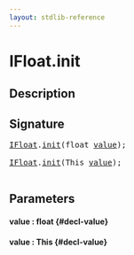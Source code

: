 ```yaml
---
layout: stdlib-reference
---
```


# IFloat\.init

## Description





## Signature 

<pre>
<a href="/stdlib-reference/interfaces/IFloat/index" class="code_type">IFloat</a>.<a href="/stdlib-reference/interfaces/IFloat/init">init</a>(float <a href="/stdlib-reference/interfaces/IFloat/init#decl-value" class="code_param">value</a>);

<a href="/stdlib-reference/interfaces/IFloat/index" class="code_type">IFloat</a>.<a href="/stdlib-reference/interfaces/IFloat/init">init</a>(This <a href="/stdlib-reference/interfaces/IFloat/init#decl-value" class="code_param">value</a>);

</pre>

## Parameters

#### value  : float {#decl-value}
#### value  : This {#decl-value}

